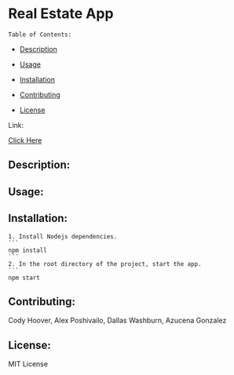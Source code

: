 
  # Real Estate App

    Table of Contents:
  
  - [Description](#description)
  
  - [Usage](#usage)
  
  - [Installation](#installation)
    
  - [Contributing](#contributing)
  
  - [License](#license)
  
Link:
   
[Click Here](https://washburn-real-estate.herokuapp.com/)
  
## Description:

  

  
## Usage:

    
        
  
## Installation:

    1. Install Nodejs dependencies.
    ```
    npm install
    ```
    2. In the root directory of the project, start the app.
    ```
    npm start
  
## Contributing:
  
  Cody Hoover, Alex Poshivailo, Dallas Washburn, Azucena Gonzalez
  

## License:

MIT License
  

